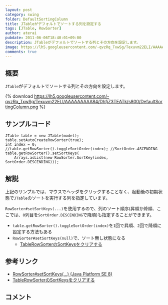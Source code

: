 ```yaml
---
layout: post
category: swing
folder: DefaultSortingColumn
title: JTableがデフォルトでソートする列を設定する
tags: [JTable, RowSorter]
author: aterai
pubdate: 2011-06-06T18:40:01+09:00
description: JTableがデフォルトでソートする列とその方向を設定します。
image: https://lh5.googleusercontent.com/-qvzRq_TxwSg/Texuvm22ELI/AAAAAAAAA84/DhfjZ3TEATk/s800/DefaultSortingColumn.png
comments: true
---
```

## 概要
`JTable`がデフォルトでソートする列とその方向を設定します。

{% download https://lh5.googleusercontent.com/-qvzRq_TxwSg/Texuvm22ELI/AAAAAAAAA84/DhfjZ3TEATk/s800/DefaultSortingColumn.png %}

## サンプルコード
<pre class="prettyprint"><code>JTable table = new JTable(model);
table.setAutoCreateRowSorter(true);
int index = 0;
//table.getRowSorter().toggleSortOrder(index); //SortOrder.ASCENDING
table.getRowSorter().setSortKeys(
    Arrays.asList(new RowSorter.SortKey(index, SortOrder.DESCENDING)));
</code></pre>

## 解説
上記のサンプルでは、マウスでヘッダをクリックすることなく、起動後の初期状態で`JTable`のソートを実行する列を指定しています。

`RowSorter#setSortKeys(...)`を使用するので、列のソート順序(昇順か降順、ここでは、`0`列目を`SortOrder.DESCENDING`で降順)も指定することができます。

- `table.getRowSorter().toggleSortOrder(index)`を`1`回で昇順、`2`回で降順に設定する方法もある
- `RowSorter#setSortKeys(null)`で、ソート無し状態になる
    - [TableRowSorterのSortKeysをクリアする](https://ateraimemo.com/Swing/ClearSortingState.html)

<!-- dummy comment line for breaking list -->

## 参考リンク
- [RowSorter#setSortKeys(...) (Java Platform SE 8)](https://docs.oracle.com/javase/jp/8/docs/api/javax/swing/RowSorter.html#setSortKeys-java.util.List-)
- [TableRowSorterのSortKeysをクリアする](https://ateraimemo.com/Swing/ClearSortingState.html)

<!-- dummy comment line for breaking list -->

## コメント
